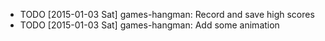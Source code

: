 * TODO [2015-01-03 Sat] games-hangman: Record and save high scores
* TODO [2015-01-03 Sat] games-hangman: Add some animation
